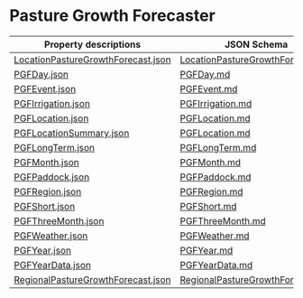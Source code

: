 # Pasture Growth  Forecaster

Property descriptions | JSON Schema
------------ | -------------
[LocationPastureGrowthForecast.json](LocationPastureGrowthForecast.json)|[LocationPastureGrowthForecast.md](LocationPastureGrowthForecast.md)
[PGFDay.json](PGFDay.json)|[PGFDay.md](PGFDay.md)
[PGFEvent.json](PGFEvent.json)|[PGFEvent.md](PGFEvent.md)
[PGFIrrigation.json](PGFIrrigation.json)|[PGFIrrigation.md](PGFIrrigation.md)
[PGFLocation.json](PGFLocation.json)|[PGFLocation.md](PGFLocation.md)
[PGFLocationSummary.json](PGFLocationSummary.json)|[PGFLocation.md](PGFLocation.md)
[PGFLongTerm.json](PGFLongTerm.json)|[PGFLongTerm.md](PGFLongTerm.md)
[PGFMonth.json](PGFMonth.json)|[PGFMonth.md](PGFMonth.md)
[PGFPaddock.json](PGFPaddock.json)|[PGFPaddock.md](PGFPaddock.md)
[PGFRegion.json](PGFRegion.json)|[PGFRegion.md](PGFRegion.md)
[PGFShort.json](PGFShort.json)|[PGFShort.md](PGFShort.md)
[PGFThreeMonth.json](PGFThreeMonth.json)|[PGFThreeMonth.md](PGFThreeMonth.md)
[PGFWeather.json](PGFWeather.json)|[PGFWeather.md](PGFWeather.md)
[PGFYear.json](PGFYear.json)|[PGFYear.md](PGFYear.md)
[PGFYearData.json](PGFYearData.json)|[PGFYearData.md](PGFYearData.md)
[RegionalPastureGrowthForecast.json](RegionalPastureGrowthForecast.json)|[RegionalPastureGrowthForecast.md](RegionalPastureGrowthForecast.md)

